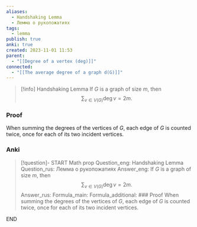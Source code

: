 ```yaml
---
aliases:
  - Handshaking Lemma
  - Лемма о рукопожатиях
tags:
  - lemma
publish: true
anki: true
created: 2023-11-01 11:53
parent:
  - "[[Degree of a vertex (deg)]]"
connected:
  - "[[The average degree of a graph d(G)]]"
---
```


> [!info] Handshaking Lemma
> If ${} G {}$ is a graph of size $m$, then
> $$\sum_{v\in V(G)}\deg v=2m.$$

### Proof
When summing the degrees of the vertices of $G$, each edge of $G {}$ is counted twice, once for each of its two incident vertices.


### Anki
> [!question]-
START
Math prop
Question_eng: Handshaking Lemma
Question_rus: Лемма о рукопожатиях
Answer_eng: If ${} G {}$ is a graph of size $m$, then
$$\sum_{v\in V(G)}\deg v=2m.$$
Answer_rus: 
Formula_main: 
Formula_additional: ### Proof
When summing the degrees of the vertices of $G$, each edge of $G$ is counted twice, once for each of its two incident vertices.
<!--ID: 1699170117944-->
END









